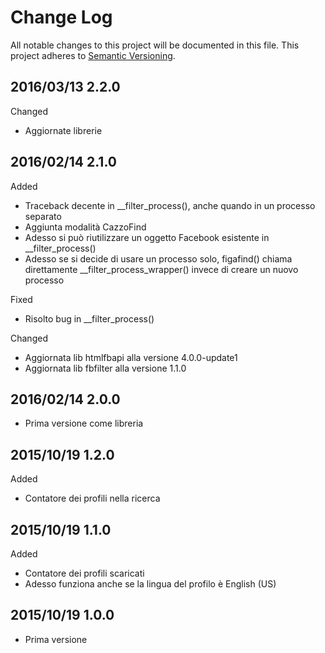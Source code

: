 # Change Log #

All notable changes to this project will be documented in this file.
This project adheres to [Semantic Versioning](http://semver.org/).


## 2016/03/13 2.2.0 ##

Changed
 - Aggiornate librerie
 

## 2016/02/14 2.1.0 ##

Added
 - Traceback decente in \__filter_process(), anche quando in un processo separato
 - Aggiunta modalità CazzoFind
 - Adesso si può riutilizzare un oggetto Facebook esistente in \__filter_process()
 - Adesso se si decide di usare un processo solo, figafind() chiama direttamente
   \__filter_process_wrapper() invece di creare un nuovo processo

Fixed
 - Risolto bug in \__filter_process()
 
Changed
 - Aggiornata lib htmlfbapi alla versione 4.0.0-update1
 - Aggiornata lib fbfilter alla versione 1.1.0
 

## 2016/02/14 2.0.0 ##

 - Prima versione come libreria
 

## 2015/10/19 1.2.0 ##

Added
 - Contatore dei profili nella ricerca
 
 
## 2015/10/19 1.1.0 ##

Added
 - Contatore dei profili scaricati
 - Adesso funziona anche se la lingua del profilo è English (US)


## 2015/10/19 1.0.0 ##

 - Prima versione
